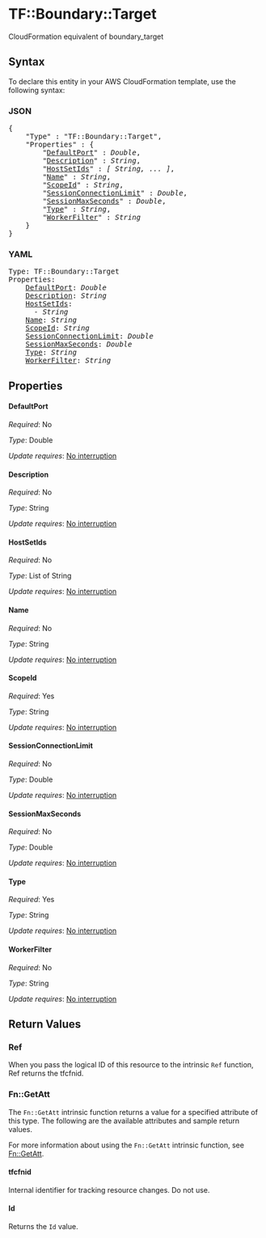 # TF::Boundary::Target

CloudFormation equivalent of boundary_target

## Syntax

To declare this entity in your AWS CloudFormation template, use the following syntax:

### JSON

<pre>
{
    "Type" : "TF::Boundary::Target",
    "Properties" : {
        "<a href="#defaultport" title="DefaultPort">DefaultPort</a>" : <i>Double</i>,
        "<a href="#description" title="Description">Description</a>" : <i>String</i>,
        "<a href="#hostsetids" title="HostSetIds">HostSetIds</a>" : <i>[ String, ... ]</i>,
        "<a href="#name" title="Name">Name</a>" : <i>String</i>,
        "<a href="#scopeid" title="ScopeId">ScopeId</a>" : <i>String</i>,
        "<a href="#sessionconnectionlimit" title="SessionConnectionLimit">SessionConnectionLimit</a>" : <i>Double</i>,
        "<a href="#sessionmaxseconds" title="SessionMaxSeconds">SessionMaxSeconds</a>" : <i>Double</i>,
        "<a href="#type" title="Type">Type</a>" : <i>String</i>,
        "<a href="#workerfilter" title="WorkerFilter">WorkerFilter</a>" : <i>String</i>
    }
}
</pre>

### YAML

<pre>
Type: TF::Boundary::Target
Properties:
    <a href="#defaultport" title="DefaultPort">DefaultPort</a>: <i>Double</i>
    <a href="#description" title="Description">Description</a>: <i>String</i>
    <a href="#hostsetids" title="HostSetIds">HostSetIds</a>: <i>
      - String</i>
    <a href="#name" title="Name">Name</a>: <i>String</i>
    <a href="#scopeid" title="ScopeId">ScopeId</a>: <i>String</i>
    <a href="#sessionconnectionlimit" title="SessionConnectionLimit">SessionConnectionLimit</a>: <i>Double</i>
    <a href="#sessionmaxseconds" title="SessionMaxSeconds">SessionMaxSeconds</a>: <i>Double</i>
    <a href="#type" title="Type">Type</a>: <i>String</i>
    <a href="#workerfilter" title="WorkerFilter">WorkerFilter</a>: <i>String</i>
</pre>

## Properties

#### DefaultPort

_Required_: No

_Type_: Double

_Update requires_: [No interruption](https://docs.aws.amazon.com/AWSCloudFormation/latest/UserGuide/using-cfn-updating-stacks-update-behaviors.html#update-no-interrupt)

#### Description

_Required_: No

_Type_: String

_Update requires_: [No interruption](https://docs.aws.amazon.com/AWSCloudFormation/latest/UserGuide/using-cfn-updating-stacks-update-behaviors.html#update-no-interrupt)

#### HostSetIds

_Required_: No

_Type_: List of String

_Update requires_: [No interruption](https://docs.aws.amazon.com/AWSCloudFormation/latest/UserGuide/using-cfn-updating-stacks-update-behaviors.html#update-no-interrupt)

#### Name

_Required_: No

_Type_: String

_Update requires_: [No interruption](https://docs.aws.amazon.com/AWSCloudFormation/latest/UserGuide/using-cfn-updating-stacks-update-behaviors.html#update-no-interrupt)

#### ScopeId

_Required_: Yes

_Type_: String

_Update requires_: [No interruption](https://docs.aws.amazon.com/AWSCloudFormation/latest/UserGuide/using-cfn-updating-stacks-update-behaviors.html#update-no-interrupt)

#### SessionConnectionLimit

_Required_: No

_Type_: Double

_Update requires_: [No interruption](https://docs.aws.amazon.com/AWSCloudFormation/latest/UserGuide/using-cfn-updating-stacks-update-behaviors.html#update-no-interrupt)

#### SessionMaxSeconds

_Required_: No

_Type_: Double

_Update requires_: [No interruption](https://docs.aws.amazon.com/AWSCloudFormation/latest/UserGuide/using-cfn-updating-stacks-update-behaviors.html#update-no-interrupt)

#### Type

_Required_: Yes

_Type_: String

_Update requires_: [No interruption](https://docs.aws.amazon.com/AWSCloudFormation/latest/UserGuide/using-cfn-updating-stacks-update-behaviors.html#update-no-interrupt)

#### WorkerFilter

_Required_: No

_Type_: String

_Update requires_: [No interruption](https://docs.aws.amazon.com/AWSCloudFormation/latest/UserGuide/using-cfn-updating-stacks-update-behaviors.html#update-no-interrupt)

## Return Values

### Ref

When you pass the logical ID of this resource to the intrinsic `Ref` function, Ref returns the tfcfnid.

### Fn::GetAtt

The `Fn::GetAtt` intrinsic function returns a value for a specified attribute of this type. The following are the available attributes and sample return values.

For more information about using the `Fn::GetAtt` intrinsic function, see [Fn::GetAtt](https://docs.aws.amazon.com/AWSCloudFormation/latest/UserGuide/intrinsic-function-reference-getatt.html).

#### tfcfnid

Internal identifier for tracking resource changes. Do not use.

#### Id

Returns the <code>Id</code> value.

